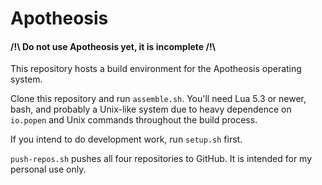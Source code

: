 # Apotheosis

#### /!\\ Do not use Apotheosis yet, it is incomplete /!\\

This repository hosts a build environment for the Apotheosis operating system.

Clone this repository and run `assemble.sh`.  You'll need Lua 5.3 or newer, bash, and probably a Unix-like system due to heavy dependence on `io.popen` and Unix commands throughout the build process.

If you intend to do development work, run `setup.sh` first.

`push-repos.sh` pushes all four repositories to GitHub.  It is intended for my personal use only.
